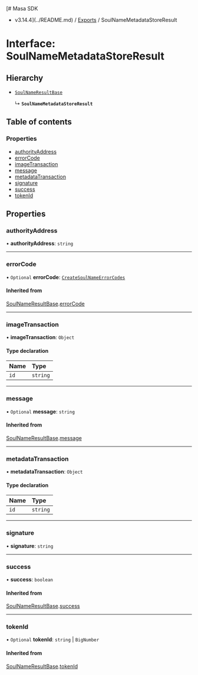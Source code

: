 [# Masa SDK
 - v3.14.4](../README.md) / [Exports](../modules.md) / SoulNameMetadataStoreResult

# Interface: SoulNameMetadataStoreResult

## Hierarchy

- [`SoulNameResultBase`](SoulNameResultBase.md)

  ↳ **`SoulNameMetadataStoreResult`**

## Table of contents

### Properties

- [authorityAddress](SoulNameMetadataStoreResult.md#authorityaddress)
- [errorCode](SoulNameMetadataStoreResult.md#errorcode)
- [imageTransaction](SoulNameMetadataStoreResult.md#imagetransaction)
- [message](SoulNameMetadataStoreResult.md#message)
- [metadataTransaction](SoulNameMetadataStoreResult.md#metadatatransaction)
- [signature](SoulNameMetadataStoreResult.md#signature)
- [success](SoulNameMetadataStoreResult.md#success)
- [tokenId](SoulNameMetadataStoreResult.md#tokenid)

## Properties

### authorityAddress

• **authorityAddress**: `string`

___

### errorCode

• `Optional` **errorCode**: [`CreateSoulNameErrorCodes`](../modules.md#createsoulnameerrorcodes)

#### Inherited from

[SoulNameResultBase](SoulNameResultBase.md).[errorCode](SoulNameResultBase.md#errorcode)

___

### imageTransaction

• **imageTransaction**: `Object`

#### Type declaration

| Name | Type |
| :------ | :------ |
| `id` | `string` |

___

### message

• `Optional` **message**: `string`

#### Inherited from

[SoulNameResultBase](SoulNameResultBase.md).[message](SoulNameResultBase.md#message)

___

### metadataTransaction

• **metadataTransaction**: `Object`

#### Type declaration

| Name | Type |
| :------ | :------ |
| `id` | `string` |

___

### signature

• **signature**: `string`

___

### success

• **success**: `boolean`

#### Inherited from

[SoulNameResultBase](SoulNameResultBase.md).[success](SoulNameResultBase.md#success)

___

### tokenId

• `Optional` **tokenId**: `string` \| `BigNumber`

#### Inherited from

[SoulNameResultBase](SoulNameResultBase.md).[tokenId](SoulNameResultBase.md#tokenid)
